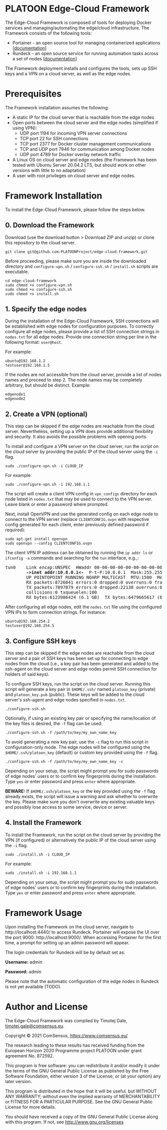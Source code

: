 # PLATOON Edge-Cloud Framework

The Edge-Cloud Framework is composed of tools for deploying Docker services and managing/automating the edge/cloud infrastructure. The Framework consists of the following tools:

- Portainer - an open source tool for managing containerized applications [[documentation](https://documentation.portainer.io/)]
- Rundeck - an open source service for running automation tasks across a set of nodes [[documentation](https://docs.rundeck.com/docs/manual/01-introduction.html)]

The Framework deployment installs and configures the tools, sets up SSH keys and a VPN on a cloud server, as well as the edge nodes. 


# Prerequisites

The Framework installation assumes the following:

- A static IP for the cloud server that is reachable from the edge nodes
- Open ports between the cloud server and the edge nodes (simplified if using VPN):
  - UDP port 1194 for incoming VPN server connections
  - TCP port 22 for SSH connections
  - TCP port 2377 for Docker cluster management communications
  - TCP and UDP port 7946 for communication among Docker nodes
  - UDP port 4789 for Docker overlay network traffic
- A Linux OS on cloud server and edge nodes (the Framework has been tested with Ubuntu Server 20.04.2 LTS, but should work on other versions with little to no adaptation)
- A user with root privileges on cloud server and edge nodes.


# Framework Installation

To install the Edge-Cloud Framework, please follow the steps below.

## 0. Download the Framework

Download (use the download button > Download ZIP and unzip) or clone this repository to the cloud server.

    git clone git@github.com:PLATOONProject/edge-cloud-framework.git

Before proceeding, please make sure you are inside the downloaded directory and `configure-vpn.sh` / `configure-ssh.sh` / `install.sh` scripts are executable.

    cd edge-cloud-framework
    sudo chmod +x configure-vpn.sh
    sudo chmod +x configure-ssh.sh
    sudo chmod +x install.sh

## 1. Specify the edge nodes

During the installation of the Edge-Cloud Framework, SSH connections will be established with edge nodes for configuration purposes. To correctly configure all edge nodes, please provide a list of SSH connection strings in `nodes.txt` for all edge nodes. Provide one connection string per line in the following format: `user@host`.

For example:

    ubuntu@192.168.1.2
    testuser@192.168.1.5

If the nodes are not accessible from the cloud server, provide a list of nodes names and proceed to step 2. The node names may be completely arbitrary, but should be distinct. Example:

    edgenode1
    edgenode2

## 2. Create a VPN (optional)

This step can be skipped if the edge nodes are reachable from the cloud server. Nevertheless, setting up a VPN does provide additional flexibility and security. It also avoids the possible problems with opening ports.

To install and configure a VPN server on the cloud server, run the script on the cloud server by providing the public IP of the cloud server using the `-i` flag.

    sudo ./configure-vpn.sh -i CLOUD_IP

For example:

    sudo ./configure-vpn.sh -i 192.168.1.1

The script will create a client VPN config in `vpn_configs` directory for each node listed in `nodes.txt` that may be used to connect to the VPN server. Leave blank or enter a password where prompted.

Next, install OpenVPN and use the generated config on each edge node to connect to the VPN server (replace `CLIENTCONFIG.ovpn` with respective config generated for each client, enter previously defined password if required):

    sudo apt-get install openvpn
    sudo openvpn --config CLIENTCONFIG.ovpn

The client VPN IP address can be obtained by running the `ip addr ls` or `ifconfig -a` commands and searching for the `tun` interface, e.g.,:

<pre>
tun0    Link encap:UNSPEC  HWaddr 00-00-00-00-00-00-00-00-00-00-00-00-00-00-00-00
        <b>->inet addr:10.8.0.1<-</b>  P-t-P:10.8.0.1  Mask:255.255.255.0
        UP POINTOPOINT RUNNING NOARP MULTICAST  MTU:1500  Metric:1
        RX packets:8726841 errors:0 dropped:0 overruns:0 frame:0
        TX packets:7897879 errors:0 dropped:22138 overruns:0 carrier:0
        collisions:0 txqueuelen:100
        RX bytes:6123986424 (6.1 GB)  TX bytes:6479665617 (6.4 GB)
</pre>
    
After configuring all edge nodes, edit the `nodes.txt` file using the configured VPN IPs to form connection strings. For instance:

    ubuntu@192.168.254.2
    testuser@192.168.254.5

## 3. Configure SSH keys

This step can be skipped if the edge nodes are reachable from the cloud server and a pair of SSH keys has been set up for connecting to edge nodes from the cloud (i.e., a key pair has been generated and added to the ssh-agent on the cloud server and edge nodes permit SSH connection for holders of said keys).

To configure SSH keys, run the script on the cloud server. Running this script will generate a key pair in `$HOME/.ssh/` named `platoon_key` (private) and `platoon_key.pub` (public). These keys will be added to the cloud server's ssh-agent and edge nodes specified in `nodes.txt`.

    ./configure-ssh.sh

Optionally, if using an existing key pair or specifying the name/location of the key files is desired, the `-f` flag can be used:

    ./configure-ssh.sh -f /path/to/key/my_own_name_key

To avoid generating a new key pair, use the `-c` flag to run this script in configuration-only mode. The edge nodes will be configured using the `$HOME/.ssh/platoon_key` (default) or custom key provided using the `-f` flag.

    ./configure-ssh.sh -f /path/to/key/my_own_name_key -c

Depending on your setup, the script might prompt you for sudo passwords of edge nodes' users or to confirm key fingerprints during the installation. Type `yes` or enter password and press `enter` where appropriate.

**BEWARE:** If `$HOME/.ssh/platoon_key` or the key provided using the `-f` flag already exists, the script will issue a warning and ask whether to overwrite the key. Please make sure you don't overwrite any existing valuable keys and possibly lose access to some service, device or server.

## 4. Install the Framework

To install the Framework, run the script on the cloud server by providing the VPN (if configured) or alternatively the public IP of the cloud server using the `-i` flag.

    sudo ./install.sh -i CLOUD_IP

For example:

    sudo ./install.sh -i 192.168.1.1

Depending on your setup, the script might prompt you for sudo passwords of edge nodes' users or to confirm key fingerprints during the installation. Type `yes` or enter password and press `enter` where appropriate.


# Framework Usage

Upon installing the Framework on the cloud server, navigate to http://localhost:4440/ to access Rundeck. Portainer will expose the UI over the port 9000: http://localhost:9000/. When accessing Portainer for the first time, a prompt for setting up an admin password will appear.

The login credentials for Rundeck will be by default set as:

**Username:** admin

**Password:** admin

Please note that the automatic configuration of the edge nodes in Rundeck is not yet available (TODO).


# Author and License

The Edge-Cloud Framework was compiled by Timotej Gale, timotej.gale@comsensus.eu.

Copyright © 2021 ComSensus, https://www.comsensus.eu/

The research leading to these results has received funding from the European Horizon 2020 Programme project PLATOON under grant agreement No. 872592.

This program is free software: you can redistribute it and/or modify it under the terms of the GNU General Public License as published by the Free Software Foundation, either version 3 of the License, or (at your option) any later version.

This program is distributed in the hope that it will be useful, but WITHOUT ANY WARRANTY; without even the implied warranty of MERCHANTABILITY or FITNESS FOR A PARTICULAR PURPOSE. See the GNU General Public License for more details.

You should have received a copy of the GNU General Public License along with this program. If not, see http://www.gnu.org/licenses
